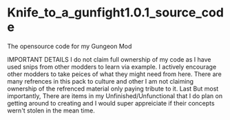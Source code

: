 # Knife_to_a_gunfight1.0.1_source_code
The opensource code for my Gungeon Mod

IMPORTANT DETAILS
I do not claim full ownership of my code as I have used snips from other modders to learn via example.
I actively encourage other modders to take peices of what they might need from here.
There are many refrences in this pack to culture and other I am not claiming ownership of the refrenced material only paying tribute to it. 
Last But most importantly, There are items in my Unfinished/Unfunctional that I do plan on getting around to creating and I would super appreiciate if their concepts wern't stolen
in the mean time.
